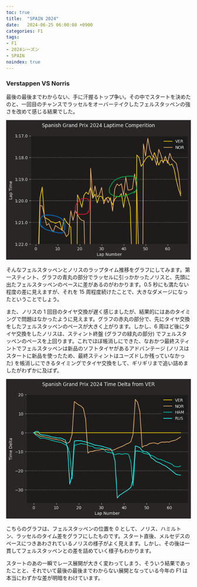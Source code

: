 ```yaml
---
toc: true
title:  "SPAIN 2024"
date:   2024-06-25 06:00:08 +0900
categories: F1
tags:
- F1
- 2024シーズン
- SPAIN
noindex: true
---
```

### Verstappen VS Norris
最後の最後までわからない、手に汗握るトップ争い。その中でスタートを決めたのと、一回目のチャンスでラッセルをオーバーテイクしたフェルスタッペンの強さを改めて感じる結果でした。

![chart][img1]

そんなフェルスタッペンとノリスのラップタイム推移をグラフにしてみます。第一スティント、グラフの青丸の部分でラッセルに引っかかったノリスと、先頭に出たフェルスタッペンのペースに差があるのがわかります。0.5 秒にも満たない程度の差に見えますが、それを 15 周程度続けたことで、大きなダメージになったということでしょう。

また、ノリスの 1 回目のタイヤ交換が遅く感じましたが、結果的にはあのタイミングで問題はなかったように見えます。グラフの赤丸の部分で、先にタイヤ交換をしたフェルスタッペンのペースが大きく上がります。しかし、6 周ほど後にタイヤ交換をしたノリスは、スティント終盤 (グラフの緑丸の部分) でフェルスタッペンのペースを上回ります。これでほぼ帳消しにできた、なおかつ最終スティントでフェルスタッペンは新品のソフトタイヤがあるアドバンテージ (ノリスはスタートに新品を使ったため、最終スティントはユーズドしか残っていなかった) を帳消しにできるタイミングでタイヤ交換をして、ギリギリまで追い詰めましたがわずかに及ばず。


![chart][img2]

こちらのグラフは、フェルスタッペンの位置を 0 として、ノリス、ハミルトン、ラッセルのタイム差をグラフにしたものです。スタート直後、メルセデスのペースにつきあわされているノリスの様子がよく見えます。しかし、その後は一貫してフェルスタッペンとの差を詰めていく様子もわかります。

スタートのあの一瞬でレース展開が大きく変わってしまう、そういう結果であったことと、それでいて最後の最後までわからない展開となっている今年の F1 は本当にわずかな差が明暗をわけています。



[img1]:/assets/images/2024/06/ss-20240625-01.png
[img2]:/assets/images/2024/06/ss-20240625-02.png
